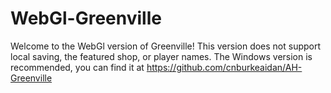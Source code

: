 # WebGl-Greenville
Welcome to the WebGl version of Greenville!
This version does not support local saving, the featured shop, or player names.
The Windows version is recommended, you can find it at https://github.com/cnburkeaidan/AH-Greenville
